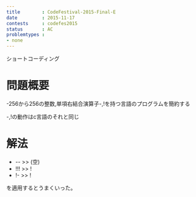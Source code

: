 ```yaml
---
title        : CodeFestival-2015-Final-E
date         : 2015-11-17
contests     : codefes2015
status       : AC
problemtypes :
- none
---
```


 ショートコーディング

<!--more-->

# 問題概要
  -256から256の整数,単項右結合演算子-,!を持つ言語のプログラムを簡約する
  
  -,!の動作はc言語のそれと同じ
  
# 解法
- --  >> (空)
- !!! >> !
- !-  >> !

を適用するとうまくいった。

